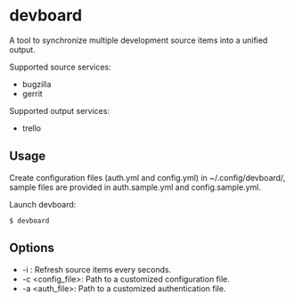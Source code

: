 devboard
========

A tool to synchronize multiple development source items into a unified output.

Supported source services:
- bugzilla
- gerrit

Supported output services:
- trello

Usage
-----

Create configuration files (auth.yml and config.yml) in ~/.config/devboard/,
sample files are provided in auth.sample.yml and config.sample.yml.

Launch devboard:

```
$ devboard
```

Options
-------

* -i <interval>: Refresh source items every <interval> seconds.
* -c <config_file>: Path to a customized configuration file.
* -a <auth_file>: Path to a customized authentication file.
